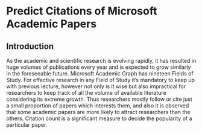 # Predict Citations of Microsoft Academic Papers

## Introduction

As the academic and scientific research is evolving rapidly, it has resulted in huge volumes of publications every year and is expected to grow similarly in the foreseeable future. Microsoft Academic Graph has nineteen Fields of Study. For effective research in any Field of Study it’s mandatory to keep up with previous lecture, however not only is it wise but also impractical for researchers to keep track of all the volume of available literature considering its extreme growth. Thus researchers mostly follow or cite just a small proportion of papers which interests them, and also it is observed that some academic papers are more likely to attract researchers than the others. Citation count is a significant measure to decide the popularity of a particular paper.  

